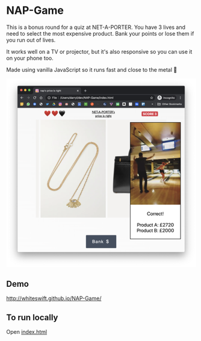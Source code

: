 # NAP-Game

This is a bonus round for a quiz at NET-A-PORTER. You have 3 lives and need to select the most expensive product. Bank your points or lose them if you run out of lives.

It works well on a TV or projector, but it's also responsive so you can use it on your phone too.

Made using vanilla JavaScript so it runs fast and close to the metal 👀

![Game demo](https://raw.githubusercontent.com/whiteswift/NAP-Game/master/images/demo.png)

## Demo

http://whiteswift.github.io/NAP-Game/

## To run locally
Open [index.html](index.html)
